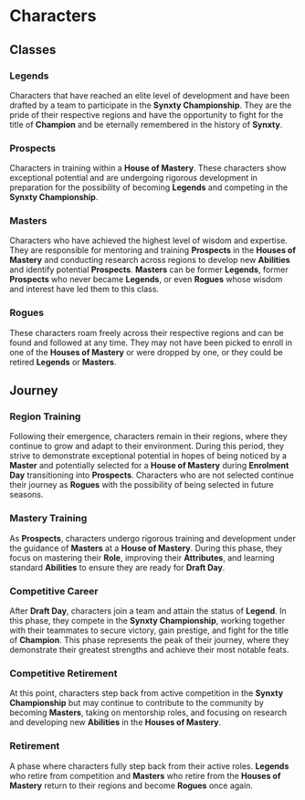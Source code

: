 # Characters

## Classes

### Legends

Characters that have reached an elite level of development and have been drafted by a team to participate in the **Synxty Championship**. They are the pride of their respective regions and have the opportunity to fight for the title of **Champion** and be eternally remembered in the history of **Synxty**.

### Prospects

Characters in training within a **House of Mastery**. These characters show exceptional potential and are undergoing rigorous development in preparation for the possibility of becoming **Legends** and competing in the **Synxty Championship**.

### Masters

Characters who have achieved the highest level of wisdom and expertise. They are responsible for mentoring and training **Prospects** in the **Houses of Mastery** and conducting research across regions to develop new **Abilities** and identify potential **Prospects**. **Masters** can be former **Legends**, former **Prospects** who never became **Legends**, or even **Rogues** whose wisdom and interest have led them to this class.

### Rogues

These characters roam freely across their respective regions and can be found and followed at any time. They may not have been picked to enroll in one of the **Houses of Mastery** or were dropped by one, or they could be retired **Legends** or **Masters**.

## Journey

### Region Training

Following their emergence, characters remain in their regions, where they continue to grow and adapt to their environment. During this period, they strive to demonstrate exceptional potential in hopes of being noticed by a **Master** and potentially selected for a **House of Mastery** during **Enrolment Day** transitioning into **Prospects**. Characters who are not selected continue their journey as **Rogues** with the possibility of being selected in future seasons.

### Mastery Training

As **Prospects**, characters undergo rigorous training and development under the guidance of **Masters** at a **House of Mastery**. During this phase, they focus on mastering their **Role**, improving their **Attributes**, and learning standard **Abilities** to ensure they are ready for **Draft Day**.

### Competitive Career

After **Draft Day**, characters join a team and attain the status of **Legend**. In this phase, they compete in the **Synxty Championship**, working together with their teammates to secure victory, gain prestige, and fight for the title of **Champion**. This phase represents the peak of their journey, where they demonstrate their greatest strengths and achieve their most notable feats.

### Competitive Retirement

At this point, characters step back from active competition in the **Synxty Championship** but may continue to contribute to the community by becoming **Masters**, taking on mentorship roles, and focusing on research and developing new **Abilities** in the **Houses of Mastery**.

### Retirement

A phase where characters fully step back from their active roles. **Legends** who retire from competition and **Masters** who retire from the **Houses of Mastery** return to their regions and become **Rogues** once again.
